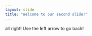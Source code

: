 ```yaml
---
layout: slide
title: "Welcome to our second slide!"
---
```

all right!
Use the left arrow to go back!
